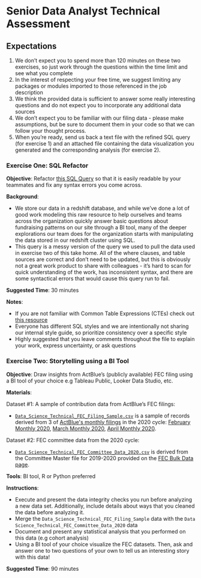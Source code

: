 # Senior Data Analyst Technical Assessment

## Expectations

1. We don’t expect you to spend more than 120 minutes on these two exercises, so just work through the questions within the time limit and see what you complete 
2. In the interest of respecting your free time, we suggest limiting any packages or modules imported to those referenced in the job description
3. We think the provided data is sufficient to answer some really interesting questions and do not expect you to incorporate any additional data sources 
4. We don’t expect you to be familiar with our filing data - please make assumptions, but be sure to document them in your code so that we can follow your thought process.
5. When you’re ready, send us back a text file with the refined SQL query (for exercise 1) and an attached file containing the data visualization you generated and the corresponding analysis (for exercise 2). 




### Exercise One: SQL Refactor
**Objective**: Refactor [this SQL Query](https://docs.google.com/document/d/17gBXAvGRIXUl9up7S794oHpLBQK6gIQw73u8eJSAB9M/edit?usp=sharing) so that it is easily readable by your teammates and fix any syntax errors you come across. 

**Background**: 
  - We store our data in a redshift database, and while we’ve done a lot of good work modeling this raw resource to help ourselves and teams across the organization quickly answer basic questions about fundraising patterns on our site through a BI tool, many of the deeper explorations our team does for the organization starts with manipulating the data stored in our redshift cluster using SQL. 
  - This query is a messy version of the query we used to pull the data used in exercise two of this take home. All of the where clauses, and table sources are correct and don’t need to be updated, but this is obviously not a great work product to share with colleagues - it’s hard to scan for quick understanding of the work, has inconsistent syntax, and there are some syntactical errors that would cause this query run to fail. 

**Suggested Time**: 30 minutes 

**Notes**:
  - If you are not familiar with Common Table Expressions (CTEs) check out [this resource](https://learnsql.com/blog/what-is-common-table-expression/)
  - Everyone has different SQL styles and we are intentionally not sharing our internal style guide, so prioritize consistency over a specific style 
  - Highly suggested that you leave comments throughout the file to explain your work, express uncertainty, or ask questions


### Exercise Two: Storytelling using a BI Tool 
**Objective**: Draw insights from ActBlue’s (publicly available) FEC filing using a BI tool of your choice e.g Tableau Public, Looker Data Studio, etc. 


**Materials**:

Dataset #1: A sample of contribution data from ActBlue’s FEC filings:
  - [`Data_Science_Technical_FEC_Filing_Sample.csv`](https://drive.google.com/file/d/1mHS1k9xC1JKcjrjtqCGvrEj14YzuDsLn/view?usp=drive_link) is a sample of records derived from 3 of [ActBlue's monthly filings](https://www.fec.gov/data/committee/C00401224/?tab=filings&cycle=2020) in the 2020 cycle: [February Monthly 2020](https://docquery.fec.gov/cgi-bin/forms/C00401224/1385527/), [March Monthly 2020](https://docquery.fec.gov/cgi-bin/forms/C00401224/1391686/), [April Monthly 2020](https://docquery.fec.gov/cgi-bin/forms/C00401224/1402724/).
  
Dataset #2: FEC committee data from the 2020 cycle:
  - [`Data Science_Technical_FEC_Committee_Data_2020.csv`](https://drive.google.com/file/d/1oCMfdRZVSyFuhjIhtEMlq4a9upXbMDWp/view?usp=drive_link) is derived from the Committee Master file for 2019-2020 provided on the [FEC Bulk Data page](https://www.fec.gov/data/browse-data/?tab=bulk-data).


**Tools**:
BI tool, R or Python preferred 


**Instructions**:

- Execute and present the data integrity checks you run before analyzing a new data set. Additionally, include details about ways that you cleaned the data before analyzing it.  
- Merge the `Data_Science_Technical_FEC_Filing_Sample` data with the `Data Science_Technical_FEC_Committee_Data_2020` data
- Document and present any statistical analysis that you performed on this data (e.g cohort analysis)
- Using a BI tool of your choice visualize the FEC datasets. Then, ask and answer one to two questions of your own to tell us an interesting story with this data! 

**Suggested Time**: 90 minutes 